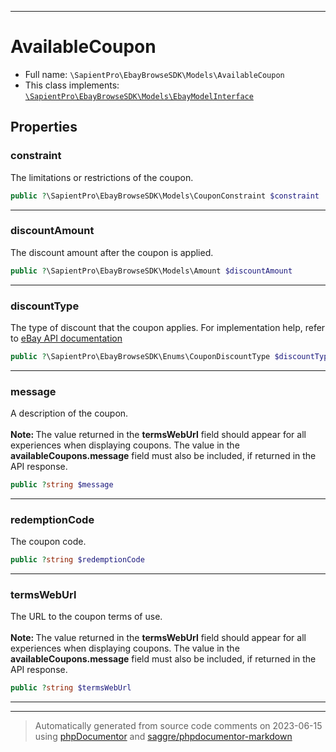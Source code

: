 ***

# AvailableCoupon





* Full name: `\SapientPro\EbayBrowseSDK\Models\AvailableCoupon`
* This class implements:
[`\SapientPro\EbayBrowseSDK\Models\EbayModelInterface`](./EbayModelInterface.md)



## Properties


### constraint

The limitations or restrictions of the coupon.

```php
public ?\SapientPro\EbayBrowseSDK\Models\CouponConstraint $constraint
```






***

### discountAmount

The discount amount after the coupon is applied.

```php
public ?\SapientPro\EbayBrowseSDK\Models\Amount $discountAmount
```






***

### discountType

The type of discount that the coupon applies. For implementation help, refer to <a href='https://developer.ebay.com/api-docs/buy/browse/types/gct:CouponDiscountType'>eBay API documentation</a>

```php
public ?\SapientPro\EbayBrowseSDK\Enums\CouponDiscountType $discountType
```






***

### message

A description of the coupon.<br><br><span class="tablenote"><b> Note: </b> The value returned in the <b>termsWebUrl</b> field should appear for all experiences when displaying coupons. The value in the <b>availableCoupons.message</b> field must also be included, if returned in the API response.</span>

```php
public ?string $message
```






***

### redemptionCode

The coupon code.

```php
public ?string $redemptionCode
```






***

### termsWebUrl

The URL to the coupon terms of use.<br><br><span class="tablenote"><b> Note: </b> The value returned in the <b>termsWebUrl</b> field should appear for all experiences when displaying coupons. The value in the <b>availableCoupons.message</b> field must also be included, if returned in the API response.</span>

```php
public ?string $termsWebUrl
```






***



***
> Automatically generated from source code comments on 2023-06-15 using [phpDocumentor](http://www.phpdoc.org/) and [saggre/phpdocumentor-markdown](https://github.com/Saggre/phpDocumentor-markdown)
